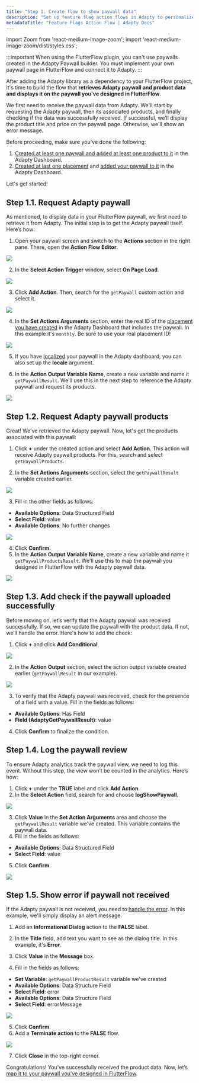 ```yaml
---
title: "Step 1. Create flow to show paywall data"
description: "Set up feature flag action flows in Adapty to personalize user subscription journeys."
metadataTitle: "Feature Flags Action Flow | Adapty Docs"
---
```


import Zoom from 'react-medium-image-zoom';
import 'react-medium-image-zoom/dist/styles.css';

:::important
When using the FlutterFlow plugin, you can't use paywalls created in the Adapty Paywall builder. You must implement your own paywall page in FlutterFlow and connect it to Adapty.
:::

After adding the Adapty library as a dependency to your FlutterFlow project, it's time to build the flow that **retrieves Adapty paywall and product data and displays it on the paywall you've designed in FlutterFlow**.

We first need to receive the paywall data from Adapty. We'll start by requesting the Adapty paywall, then its associated products, and finally checking if the data was successfully received. If successful, we’ll display the product title and price on the paywall page. Otherwise, we'll show an error message.

Before proceeding, make sure you've done the following:

1. [Created at least one paywall and added at least one product to it](create-paywall) in the Adapty Dashboard.
2. [Created at last one placement](create-placement) and [added your paywall to it](add-audience-paywall-ab-test) in the Adapty Dashboard.

Let's get started!

## Step 1.1. Request Adapty paywall
As mentioned, to display data in your FlutterFlow paywall, we first need to retrieve it from Adapty. The initial step is to get the Adapty paywall itself. Here’s how:

1. Open your paywall screen and switch to the **Actions** section in the right pane. There, open the **Action Flow Editor**.

  <Zoom>
    <img src={require('./img/ff_action_flow.webp').default}
    style={{
      border: '1px solid #727272', /* border width and color */
      width: '700px', /* image width */
      display: 'block', /* for alignment */
      margin: '0 auto' /* center alignment */
    }}
  />
  </Zoom>

2. In the **Select Action Trigger** window, select **On Page Load**.
  <Zoom>
    <img src={require('./img/ff_action_trigger.webp').default}
    style={{
      border: '1px solid #727272', /* border width and color */
      width: '700px', /* image width */
      display: 'block', /* for alignment */
      margin: '0 auto' /* center alignment */
    }}
  />
  </Zoom>

3. Click **Add Action**. Then, search for the `getPaywall` custom action and select it.

  <Zoom>
    <img src={require('./img/ff_getpaywall.webp').default}
    style={{
      border: '1px solid #727272', /* border width and color */
      width: '700px', /* image width */
      display: 'block', /* for alignment */
      margin: '0 auto' /* center alignment */
    }}
  />
  </Zoom>

4. In the **Set Actions Arguments** section, enter the real ID of the [placement you have created](create-placement) in the Adapty Dashboard that includes the paywall. In this example it's `monthly`. Be sure to use your real placement ID!

  <Zoom>
    <img src={require('./img/ff_placementid.webp').default}
    style={{
      border: '1px solid #727272', /* border width and color */
      width: '700px', /* image width */
      display: 'block', /* for alignment */
      margin: '0 auto' /* center alignment */
    }}
  />
  </Zoom>

5. If you have [localized](localizations-and-locale-codes.md) your paywall in the Adapty dashboard, you can also set up the **locale** argument.

6. In the **Action Output Variable Name**, create a new variable and name it `getPaywallResult`. We'll use this in the next step to reference the Adapty paywall and request its products.


  <Zoom>
    <img src={require('./img/ff_getpaywallresult.webp').default}
    style={{
      border: '1px solid #727272', /* border width and color */
      width: '700px', /* image width */
      display: 'block', /* for alignment */
      margin: '0 auto' /* center alignment */
    }}
  />
  </Zoom>

## Step 1.2. Request Adapty paywall products

Great! We’ve retrieved the Adapty paywall. Now, let's get the products associated with this paywall:

1. Click **+** under the created action and select **Add Action**. This action will receive Adapty paywall products. For this, search and select `getPaywallProducts`.

2. In the **Set Actions Arguments** section, select the `getPaywallResult` variable created earlier.

  <Zoom>
    <img src={require('./img/ff_getpaywallproduct.webp').default}
    style={{
      border: '1px solid #727272', /* border width and color */
      width: '700px', /* image width */
      display: 'block', /* for alignment */
      margin: '0 auto' /* center alignment */
    }}
  />
  </Zoom>

3. Fill in the other fields as follows:
  - **Available Options**: Data Structured Field
  - **Select Field**: value
  - **Available Options**: No further changes


  <Zoom>
    <img src={require('./img/ff_getpaywallresult2.webp').default}
    style={{
      border: '1px solid #727272', /* border width and color */
      width: '700px', /* image width */
      display: 'block', /* for alignment */
      margin: '0 auto' /* center alignment */
    }}
  />
  </Zoom>

4. Click **Confirm**.
5. In the **Action Output Variable Name**, create a new variable and name it `getPaywallProductsResult`. We'll use this to map the paywall you designed in FlutterFlow with the Adapty paywall data.

  <Zoom>
    <img src={require('./img/ff_getpaywallproductsresult.webp').default}
    style={{
      border: '1px solid #727272', /* border width and color */
      width: '700px', /* image width */
      display: 'block', /* for alignment */
      margin: '0 auto' /* center alignment */
    }}
  />
  </Zoom>

## Step 1.3. Add check if the paywall uploaded successfully

Before moving on, let’s verify that the Adapty paywall was received successfully. If so, we can update the paywall with the product data. If not, we’ll handle the error. Here's how to add the check:

1. Click **+** and click **Add Conditional**.

  <Zoom>
    <img src={require('./img/ff-add-conditional.webp').default}
    style={{
      border: '1px solid #727272', /* border width and color */
      width: '700px', /* image width */
      display: 'block', /* for alignment */
      margin: '0 auto' /* center alignment */
    }}
  />
  </Zoom>

2. In the **Action Output** section, select the action output variable created earlier (`getPaywallResult` in our example).

  <Zoom>
    <img src={require('./img/ff-getpaywallresult.webp').default}
    style={{
      border: '1px solid #727272', /* border width and color */
      width: '700px', /* image width */
      display: 'block', /* for alignment */
      margin: '0 auto' /* center alignment */
    }}
  />
  </Zoom>

3. To verify that the Adapty paywall was received, check for the presence of a field with a value. Fill in the fields as follows:
 - **Available Options**: Has Field
 - **Field (AdaptyGetPaywallResult)**: value

4. Click **Confirm** to finalize the condition. 

## Step 1.4. Log the paywall review

To ensure Adapty analytics track the paywall view, we need to log this event. Without this step, the view won’t be counted in the analytics. Here’s how:

1. Click **+** under the **TRUE** label and click **Add Action**.
2. In the **Select Action** field, search for and choose **logShowPaywall**.

  <Zoom>
    <img src={require('./img/ff-logshowpaywall.webp').default}
    style={{
      border: '1px solid #727272', /* border width and color */
      width: '700px', /* image width */
      display: 'block', /* for alignment */
      margin: '0 auto' /* center alignment */
    }}
  />
  </Zoom>

3. Click **Value** in the **Set Action Arguments** area and choose the `getPaywallResult` variable we've created. This variable contains the paywall data.
4. Fill in the fields as follows:
  - **Available Options**: Data Structured Field
  - **Select Field**: value

5. Click **Confirm**.

  <Zoom>
    <img src={require('./img/ff-lohsgowpaywallresult.webp').default}
    style={{
      border: '1px solid #727272', /* border width and color */
      width: '700px', /* image width */
      display: 'block', /* for alignment */
      margin: '0 auto' /* center alignment */
    }}
  />
  </Zoom>

## Step 1.5. Show error if paywall not received

If the Adapty paywall is not received, you need to [handle the error](error-handling-on-flutter-react-native-unity#system-storekit-codes). In this example, we'll simply display an alert message.

1. Add an **Informational Dialog** action to the **FALSE** label.
2. In the **Title** field, add text you want to see as the dialog title. In this example, it's **Error**.
3. Click **Value** in the **Message** box.

4. Fill in the fields as follows:
  - **Set Variable**: `getPaywallProductResult` variable we've created
  - **Available Options**: Data Structure Field
  - **Select Field**: error
  - **Available Options**: Data Structure Field
  - **Select Field**: errorMessage

  <Zoom>
    <img src={require('./img/ff-error.webp').default}
    style={{
      border: '1px solid #727272', /* border width and color */
      width: '700px', /* image width */
      display: 'block', /* for alignment */
      margin: '0 auto' /* center alignment */
    }}
  />
  </Zoom>

5. Click **Confirm**.
6. Add a **Terminate action** to the **FALSE** flow.

  <Zoom>
    <img src={require('./img/ff-terminate.webp').default}
    style={{
      border: '1px solid #727272', /* border width and color */
      width: '700px', /* image width */
      display: 'block', /* for alignment */
      margin: '0 auto' /* center alignment */
    }}
  />
  </Zoom>

7. Click **Close** in the top-right corner.

  Congratulations! You’ve successfully received the product data. Now, let’s [map it to your paywall you've designed in FlutterFlow](ff-add-variables-to-paywalls).
